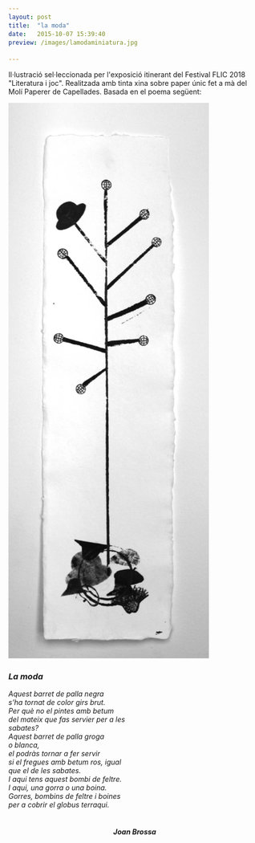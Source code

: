 ```yaml
---
layout: post
title:  "la moda"
date:   2015-10-07 15:39:40
preview: /images/lamodaminiatura.jpg

---
```


Il·lustració sel·leccionada per l'exposició itinerant del Festival FLIC 2018 "Literatura i joc". Realitzada amb tinta xina sobre paper únic fet a mà del Molí Paperer de Capellades. Basada en el poema següent:


<div class="row">

<div class="column">
 <img src="/images/lamoda.jpg" alt="drawing" width="400">

</div>
 <div class="column">

<i><h3>La moda</h3>

Aquest barret de palla negra<br>
s’ha tornat de color girs brut.<br>
Per què no el pintes amb betum<br>
del mateix que fas servier per a les<br>
sabates?<br>
Aquest barret de palla groga<br>
o blanca,<br>
el podràs tornar a fer servir<br>
si el fregues amb betum ros, igual<br>
que el de les sabates.<br>
I aqui tens aquest bombi de feltre.<br>
I aqui, una gorra o una boina.<br>
Gorres, bombins de feltre i boines<br>
per a cobrir el globus terraqui.<br><br>
<h5 align="center">Joan Brossa</h5></i>
</div>
</div>
